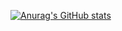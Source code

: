 [![Anurag's GitHub stats](https://github-readme-stats.vercel.app/api?username=jacobehouax)](https://github.com/anuraghazra/github-readme-stats)
